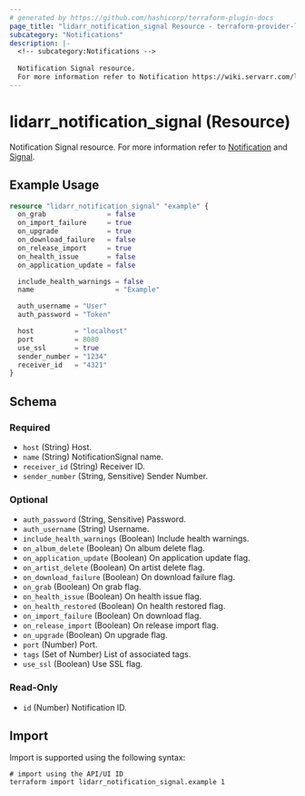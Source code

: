 ```yaml
---
# generated by https://github.com/hashicorp/terraform-plugin-docs
page_title: "lidarr_notification_signal Resource - terraform-provider-lidarr"
subcategory: "Notifications"
description: |-
  <!-- subcategory:Notifications -->
  
  Notification Signal resource.
  For more information refer to Notification https://wiki.servarr.com/lidarr/settings#connect and Signal https://wiki.servarr.com/lidarr/supported#signal.
---
```


# lidarr_notification_signal (Resource)

<!-- subcategory:Notifications -->
Notification Signal resource.
For more information refer to [Notification](https://wiki.servarr.com/lidarr/settings#connect) and [Signal](https://wiki.servarr.com/lidarr/supported#signal).

## Example Usage

```terraform
resource "lidarr_notification_signal" "example" {
  on_grab               = false
  on_import_failure     = true
  on_upgrade            = true
  on_download_failure   = false
  on_release_import     = true
  on_health_issue       = false
  on_application_update = false

  include_health_warnings = false
  name                    = "Example"

  auth_username = "User"
  auth_password = "Token"

  host          = "localhost"
  port          = 8080
  use_ssl       = true
  sender_number = "1234"
  receiver_id   = "4321"
}
```

<!-- schema generated by tfplugindocs -->
## Schema

### Required

- `host` (String) Host.
- `name` (String) NotificationSignal name.
- `receiver_id` (String) Receiver ID.
- `sender_number` (String, Sensitive) Sender Number.

### Optional

- `auth_password` (String, Sensitive) Password.
- `auth_username` (String) Username.
- `include_health_warnings` (Boolean) Include health warnings.
- `on_album_delete` (Boolean) On album delete flag.
- `on_application_update` (Boolean) On application update flag.
- `on_artist_delete` (Boolean) On artist delete flag.
- `on_download_failure` (Boolean) On download failure flag.
- `on_grab` (Boolean) On grab flag.
- `on_health_issue` (Boolean) On health issue flag.
- `on_health_restored` (Boolean) On health restored flag.
- `on_import_failure` (Boolean) On download flag.
- `on_release_import` (Boolean) On release import flag.
- `on_upgrade` (Boolean) On upgrade flag.
- `port` (Number) Port.
- `tags` (Set of Number) List of associated tags.
- `use_ssl` (Boolean) Use SSL flag.

### Read-Only

- `id` (Number) Notification ID.

## Import

Import is supported using the following syntax:

```shell
# import using the API/UI ID
terraform import lidarr_notification_signal.example 1
```
